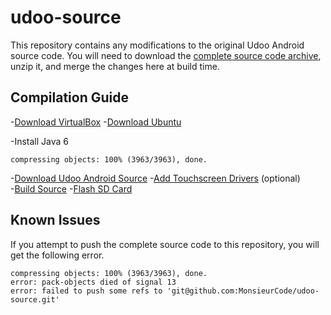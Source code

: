 # udoo-source

This repository contains any modifications to the original Udoo Android source code. 
You will need to download the [complete source code archive](http://udoo.org/download/files/Sources/), unzip it, and merge the changes here at build time.

## Compilation Guide

-[Download VirtualBox](https://www.virtualbox.org/wiki/Downloads)
-[Download Ubuntu](http://www.ubuntu.com/download)

-Install Java 6

    compressing objects: 100% (3963/3963), done.

-[Download Udoo Android Source](http://udoo.org/download/files/Sources/)
-[Add Touchscreen Drivers](http://www.chalk-elec.com/?p=2028) (optional)  
-[Build Source](http://elinux.org/UDOO_compile_Android_4.2.2_from_sources) 
-[Flash SD Card](http://www.tweaking4all.com/hardware/raspberry-pi/macosx-apple-pi-baker/) 

## Known Issues
If you attempt to push the complete source code to this repository, you will get the following error.

    compressing objects: 100% (3963/3963), done.
    error: pack-objects died of signal 13
    error: failed to push some refs to 'git@github.com:MonsieurCode/udoo-source.git' 
